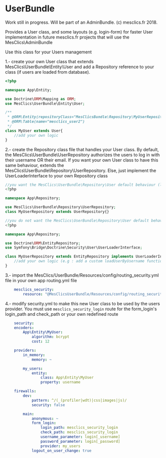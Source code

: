 # UserBundle
Work still in progress.
Will be part of an AdminBundle.
(c) mesclics.fr 2018.

Provides a User class, and some layouts (e.g. login-form) for faster User implementation in future mesclics.fr projects that will use the MesClics\AdminBundle

Use this class for your Users management

1.- create your own User class that extends MesClics\UserBundle\Entity\User and add a Repository reference to your class (if users are loaded from database).
```php
<?php

namespace App\Entity;

use Doctrine\ORM\Mapping as ORM;
use MesClics\UserBundle\Entity\User;

/**
 * @ORM\Entity(repositoryClass="MesClicsBundle\Repository\MyUserRepository")
 * @ORM\Table(name="mesclics_user2")
 */
class MyUser extends User{
    //add your own logic
}
```

2.- create the Repository class file that handles your User class. By default, the MesClics\UserBundle\UserRepository authorizes the users to log in with their username OR their email. If you want your own User class to have this same behaviour, extends the MesClics\UserBundle\Repository\UserRepository. Else, just implement the UserLoaderInterface to your own Repository class

```php
//you want the MesClics\UserBundle\Repository\User default behaviour (login with username OR email)
<?php

namespace App\Repository;

use MesClics\UserBundle\Repository\UserRepository;
class MyUserRepository extends UserRepository{}
```

```php
//you do not want the MesClics\UserBundle\Repository\User default behaviour (login with username OR email)
<?php

namespace App\Repository;

use Doctrine\ORM\EntityRepository;
use Symfony\Bridge\Doctrine\Security\User\UserLoaderInterface;

class MyUserRepository extends EntityRepository implements UserLoaderInterface{
    //add your own logic (e.g : add a custom loadUserByUsername function)
}
```
3.- import the MesClics/UserBundle/Resources/config/routing_security.yml file in your own app routing.yml file
```yml
    mesclics_security:
        resource: "@MesClicsUserBundle/Resources/config/routing_security.yml"
```
4.- modify security.yml to make this new User class to be used by the users provider. You must use `mesclics_security_login` route for the form_login's login_path and check_path or your own redefined route

```yaml
    security:
    encoders:
        App\Entity\MyUser:
            algorithm: bcrypt
            cost: 12

    providers:
        in_memory:
            memory: ~

        my_users:
            entity:
                class: App\Entity\MyUser
                property: username

    firewalls:
        dev:
            pattern: ^/(_(profiler|wdt)|css|images|js)/
            security: false

        main:
            anonymous: ~
            form_login:
                login_path: mesclics_security_login
                check_path: mesclics_security_login
                username_parameter: login[_username]
                password_parameter: login[_password]
                provider: my_users
            logout_on_user_change: true
```

